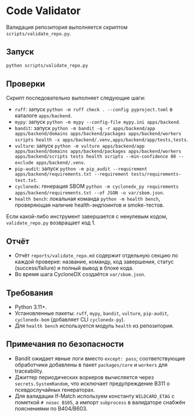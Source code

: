# Code Validator

Валидация репозитория выполняется скриптом `scripts/validate_repo.py`.

## Запуск

```bash
python scripts/validate_repo.py
```

## Проверки

Скрипт последовательно выполняет следующие шаги:

- `ruff`: запуск `python -m ruff check . --config pyproject.toml` в каталоге `apps/backend`.
- `mypy`: запуск `python -m mypy --config-file mypy.ini apps/backend`.
- `bandit`: запуск `python -m bandit -q -r apps/backend/app apps/backend/domains apps/backend/packages apps/backend/workers scripts health -x apps/backend/.venv,apps/backend/app/tests,tests`.
- `vulture`: запуск `python -m vulture apps/backend/app apps/backend/domains apps/backend/packages apps/backend/workers apps/backend/scripts tests health scripts --min-confidence 80 --exclude apps/backend/.venv`.
- `pip-audit`: запуск `python -m pip_audit --requirement apps/backend/requirements.txt --requirement tests/requirements-test.txt`.
- `cyclonedx`: генерация SBOM `python -m cyclonedx_py requirements apps/backend/requirements.txt --of JSON -o var/sbom.json`.
- `health bench`: локальная команда `python -m health bench`, проверяющая наличие health-эндпоинтов и smoke-тестов.

Если какой-либо инструмент завершается с ненулевым кодом, `validate_repo.py` возвращает код 1.

## Отчёт

- Отчёт `reports/validate_repo.md` содержит отдельную секцию по каждой проверке: название, команду, код завершения, статус (success/failure) и полный вывод в блоке кода.
- Во время шага CycloneDX создаётся `var/sbom.json`.

## Требования

- Python 3.11+.
- Установленные пакеты: `ruff`, `mypy`, `bandit`, `vulture`, `pip-audit`, `cyclonedx-bom` (добавляет CLI `cyclonedx-py`).
- Для `health bench` используется модуль `health` из репозитория.

## Примечания по безопасности

- Bandit ожидает явные логи вместо `except: pass`; соответствующие обработчики добавлены в пакет `packages/core` и `workers` для traceability.
- Джиттер периодических воркеров вычисляется через `secrets.SystemRandom`, что исключает предупреждение B311 о псевдослучайных генераторах.
- Для валидации If-Match используем константу `WILDCARD_ETAG` с пометкой `# nosec B105`, а импорт `subprocess` в валидаторе снабжён пояснениями по B404/B603.
